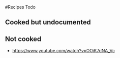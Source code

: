 #Recipes Todo

## Cooked but undocumented

## Not cooked
- https://www.youtube.com/watch?v=OOiK7dNA_Vc